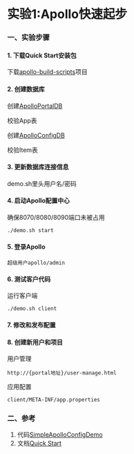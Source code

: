 实验1:Apollo快速起步
======


### 一、实验步骤

#### 1. 下载Quick Start安装包

下载[apollo-build-scripts](https://github.com/nobodyiam/apollo-build-scripts)项目

#### 2. 创建数据库

创建[ApolloPortalDB](https://github.com/nobodyiam/apollo-build-scripts/blob/master/sql/apolloportaldb.sql)

校验App表

创建[ApolloConfigDB](https://github.com/nobodyiam/apollo-build-scripts/blob/master/sql/apolloconfigdb.sql)

校验Item表

#### 3. 更新数据库连接信息

demo.sh里头用户名/密码

#### 4. 启动Apollo配置中心
确保8070/8080/8090端口未被占用
```
./demo.sh start
```

#### 5. 登录Apollo

```
超级用户apollo/admin
```

#### 6. 测试客户代码
运行客户端
```
./demo.sh client
```

#### 7. 修改和发布配置

#### 8. 创建新用户和项目

用户管理
```
http://{portal地址}/user-manage.html 
```
应用配置
```
client/META-INF/app.properties
```

### 二、参考

1. 代码[SimpleApolloConfigDemo](https://github.com/ctripcorp/apollo/blob/master/apollo-demo/src/main/java/com/ctrip/framework/apollo/demo/api/SimpleApolloConfigDemo.java)
2. 文档[Quick Start](https://github.com/ctripcorp/apollo/wiki/Quick-Start)




